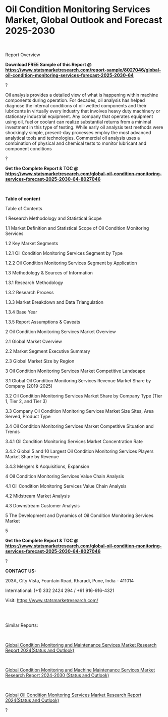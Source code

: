 <h1>Oil Condition Monitoring Services Market, Global Outlook and Forecast 2025-2030</h1><br/><p>Report Overview</p>
 
 
 
 <div><b>Download FREE Sample of this Report @ <a href="https://www.statsmarketresearch.com/download-free-sample/8027046/global-oil-condition-monitoring-services-forecast-2025-2030-64">https://www.statsmarketresearch.com/report-sample/8027046/global-oil-condition-monitoring-services-forecast-2025-2030-64</a></b></div>
 
 
 
 <p>? </p>
 
 
 
 <p>Oil analysis provides a detailed view of what is happening within machine components during operation. For decades, oil analysis has helped diagnose the internal conditions of oil-wetted components and their lubricants in virtually every industry that involves heavy duty machinery or stationary industrial equipment. Any company that operates equipment using oil, fuel or coolant can realize substantial returns from a minimal investment in this type of testing. While early oil analysis test methods were shockingly simple, present-day processes employ the most advanced analytical tools and technologies. Commercial oil analysis uses a combination of physical and chemical tests to monitor lubricant and component conditions</p>
 
 
 
 <p>? </p>
 
 
 
 <div><b>Get the Complete Report & TOC @ <a href="https://www.statsmarketresearch.com/global-oil-condition-monitoring-services-forecast-2025-2030-64-8027046">https://www.statsmarketresearch.com/global-oil-condition-monitoring-services-forecast-2025-2030-64-8027046</a></b></div>
 
 
 
 <p><br />
 
 <b>Table of content</b></p>
 
 
 
 <p>Table of Contents<br />
 
 1 Research Methodology and Statistical Scope<br />
 
 1.1 Market Definition and Statistical Scope of Oil Condition Monitoring Services<br />
 
 1.2 Key Market Segments<br />
 
 1.2.1 Oil Condition Monitoring Services Segment by Type<br />
 
 1.2.2 Oil Condition Monitoring Services Segment by Application<br />
 
 1.3 Methodology & Sources of Information<br />
 
 1.3.1 Research Methodology<br />
 
 1.3.2 Research Process<br />
 
 1.3.3 Market Breakdown and Data Triangulation<br />
 
 1.3.4 Base Year<br />
 
 1.3.5 Report Assumptions & Caveats<br />
 
 2 Oil Condition Monitoring Services Market Overview<br />
 
 2.1 Global Market Overview<br />
 
 2.2 Market Segment Executive Summary<br />
 
 2.3 Global Market Size by Region<br />
 
 3 Oil Condition Monitoring Services Market Competitive Landscape<br />
 
 3.1 Global Oil Condition Monitoring Services Revenue Market Share by Company (2019-2025)<br />
 
 3.2 Oil Condition Monitoring Services Market Share by Company Type (Tier 1, Tier 2, and Tier 3)<br />
 
 3.3 Company Oil Condition Monitoring Services Market Size Sites, Area Served, Product Type<br />
 
 3.4 Oil Condition Monitoring Services Market Competitive Situation and Trends<br />
 
 3.4.1 Oil Condition Monitoring Services Market Concentration Rate<br />
 
 3.4.2 Global 5 and 10 Largest Oil Condition Monitoring Services Players Market Share by Revenue<br />
 
 3.4.3 Mergers & Acquisitions, Expansion<br />
 
 4 Oil Condition Monitoring Services Value Chain Analysis<br />
 
 4.1 Oil Condition Monitoring Services Value Chain Analysis<br />
 
 4.2 Midstream Market Analysis<br />
 
 4.3 Downstream Customer Analysis<br />
 
 5 The Development and Dynamics of Oil Condition Monitoring Services Market<br />
 
 5</p>
 
 
 
 <div><b>Get the Complete Report & TOC @ <a href="https://www.statsmarketresearch.com/global-oil-condition-monitoring-services-forecast-2025-2030-64-8027046">https://www.statsmarketresearch.com/global-oil-condition-monitoring-services-forecast-2025-2030-64-8027046</a></b></div>
 
 
 
 <p>? </p>
 
 
 
 <p><b>CONTACT US:</b><br />
 
 203A, City Vista, Fountain Road, Kharadi, Pune, India - 411014<br />
 
 International: (+1) 332 2424 294 / +91 916-916-4321<br />
 
 Visit: <a href="https://www.statsmarketresearch.com/">https://www.statsmarketresearch.com/</a><br />
 
 <br />
 
 <br />
 
 Similar Reports:<br />
 
 <br />
 
 <a href="https://www.statsmarketresearch.com/global-condition-monitoring-maintenance-services-2024-470-7996723">Global Condition Monitoring and Maintenance Services Market Research Report 2024(Status and Outlook)</a><br />
 
 <br />
 
 <a href="https://www.statsmarketresearch.com/global-condition-monitoring-machine-maintenance-services-2024-2030-683-7941722">Global Condition Monitoring and Machine Maintenance Services Market Research Report 2024-2030 (Status and Outlook)</a><br />
 
 <br />
 
 <a href="https://www.statsmarketresearch.com/global-oil-condition-monitoring-services-2024-58-7895552">Global Oil Condition Monitoring Services Market Research Report 2024(Status and Outlook)</a><br />
 
 ? </p>